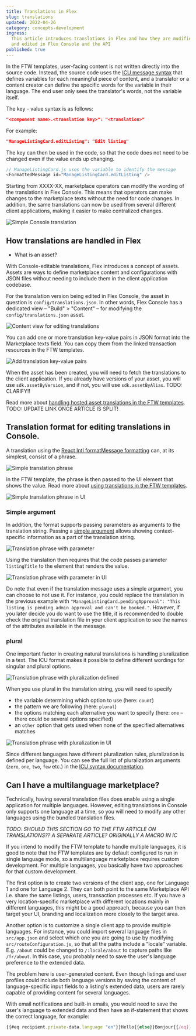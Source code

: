 ```yaml
---
title: Translations in Flex
slug: translations
updated: 2022-04-26
category: concepts-development
ingress:
  This article introduces translations in Flex and how they are modified
  and edited in Flex Console and the API
published: true
---
```


In the FTW templates, user-facing content is not written directly into
the source code. Instead, the source code uses the
[ICU message syntax](https://unicode-org.github.io/icu/userguide/format_parse/messages/)
that defines variables for each meaningful piece of content, and a
translator or a content creator can define the specific words for the
variable in their language. The end user only sees the translator's
words, not the variable itself.

The key - value syntax is as follows:

```json
"<component name>.<translation key>": "<translation>"
```

For example:

```json
"ManageListingCard.editListing": "Edit listing"
```

The key can then be used in the code, so that the code does not need to
be changed even if the value ends up changing.

```js
// ManageListingCard.js uses the variable to identify the message
<FormattedMessage id="ManageListingCard.editListing" />
```

Starting from XXXX-XX, marketplace operators can modify the wording of
the translations in Flex Console. This means that operators can make
changes to the marketplace texts without the need for code changes. In
addition, the same translations can now be used from several different
client applications, making it easier to make centralized changes.

![Simple Console translation](./translation_simple.png)

## How translations are handled in Flex

- What is an asset?

With Console-editable translations, Flex introduces a concept of assets.
Assets are ways to define marketplace content and configurations with
JSON files without needing to include them in the client application
codebase.

For the translation version being edited in Flex Console, the asset in
question is `config/translations.json`. In other words, Flex Console has
a dedicated view – "Build" > "Content" – for modifying the
`config/translations.json` asset.

![Content view for editing translations](./translation_start.png)

You can add one or more translation key-value pairs in JSON format into
the Marketplace texts field. You can copy them from the linked
transaction resources in the FTW templates.

![Add translation key-value pairs](./translation_edit.png)

When the asset has been created, you will need to fetch the translations
to the client application. If you already have versions of your asset,
you will use `sdk.assetByVersion`, and if not, you will use
`sdk.assetByAlias`. TODO: CLARIFY!!

Read more about
[handling hosted asset translations in the FTW templates](/ftw/how-to-change-ftw-ui-texts-and-translations/).
TODO: UPDATE LINK ONCE ARTICLE IS SPLIT!

## Translation format for editing translations in Console.

A translation using the
[React Intl formatMessage formatting](https://formatjs.io/docs/intl#formatmessage)
can, at its simplest, consist of a phrase.

![Simple translation phrase](./translation_simple.png)

In the FTW template, the phrase is then passed to the UI element that
shows the value. Read more about
[using translations in the FTW templates](/ftw/how-to-change-ftw-ui-texts-and-translations/#using-the-translations).

![Simple translation phrase in UI](./translations_UI_simple.png)

### Simple argument

In addition, the format supports passing parameters as arguments to the
translation string. Passing a
[simple argument](https://formatjs.io/docs/core-concepts/icu-syntax/#simple-argument)
allows showing context-specific information as a part of the translation
string.

![Translation phrase with parameter](./translation_parameter.png)

Using the translation then requires that the code passes parameter
`listingTitle` to the element that renders the value.

![Translation phrase with parameter in UI](./translations_UI_parameter.png)

Do note that even if the translation message uses a simple argument, you
can choose to not use it. For instance, you could replace the
translation in the previous example with
`"ManageListingCard.pendingApproval": "This listing is pending admin approval and can't be booked."`.
However, if you later decide you do want to use the title, it is
recommended to double check the original translation file in your client
application to see the names of the attributes available in the message.

### plural

One important factor in creating natural translations is handling
pluralization in a text. The ICU format makes it possible to define
different wordings for singular and plural options.

![Translation phrase with pluralization defined](./translation_plural.png)

When you use plural in the translation string, you will need to specify

- the variable determining which option to use (here: `count`)
- the pattern we are following (here: `plural`)
- the options matching each alternative you want to specify (here: `one`
  – there could be several options specified)
- an `other` option that gets used when none of the specified
  alternatives matches

![Translation phrase with pluralization in UI](./translations_UI_plural.png)

Since different languages have different pluralization rules,
pluralization is defined per language. You can see the full list of
pluralization arguments (`zero`, `one`, `two`, `few` etc.) in the
[ICU syntax documentation](https://formatjs.io/docs/core-concepts/icu-syntax/#plural-format).

## Can I have a multilanguage marketplace?

Technically, having several translation files does enable using a single
application for multiple languages. However, editing translations in
Console only supports one language at a time, so you will need to modify
any other languages using the bundled translation files.

_TODO: SHOULD THIS SECTION GO TO THE FTW ARTICLE ON TRANSLATIONS?? A SEPARATE ARTICLE? ORIGINALLY A MACRO IN IC_

If you intend to modify the FTW template to handle multiple languages,
it is good to note that the FTW templates are by default configured to
run in single language mode, so a multilanguage marketplace requires
custom development. For multiple languages, you basically have two
approaches for that custom development.

The first option is to create two versions of the client app, one for
Language 1 and one for Language 2. They can both point to the same
Marketplace API i.e. share the same listings, users, transaction
processes etc. If you have a very location-specific marketplace with
different locations mainly in different languages, this might be a good
approach, because you can then target your UI, branding and localization
more closely to the target area.

Another option is to customize a single client app to provide multiple
languages. For instance, you could import several language files in
`src/app.json` and select which one you are going to use by modifying
`src/routeConfiguration.js`, so that all the paths include a ”locale”
variable. E.g. `/about` could be changed to `/:locale/about` to capture
paths like `/fr/about`. In this case, you probably need to save the
user's language preference to the extended data.

The problem here is user-generated content. Even though listings and
user profiles could include both language versions by saving the content
of language-specific input fields to a listing's extended data, users
are rarely capable of providing content for several languages.

With email notifications and built-in emails, you would need to save the
user's language to extended data and then have an if-statement that
shows the correct language, for example:

```js
{{#eq recipient.private-data.language "en"}}Hello{{else}}Bonjour{{/eq}}
```
